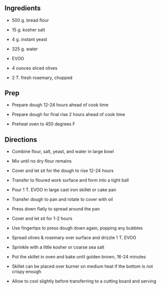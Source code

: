 # 

## Ingredients

- 500 g. bread flour

- 15 g. kosher salt

- 4 g. instant yeast

- 325 g. water

- EVOO

- 4 ounces sliced olives

- 2 T. fresh rosemary, chopped

## Prep

- Prepare dough 12-24 hours ahead of cook time

- Prepare dough for final rise 2 hours ahead of cook time

- Preheat oven to 450 degrees F

## Directions

- Combine flour, salt, yeast, and water in large bowl

- Mix until no dry flour remains

- Cover and let sit for the dough to rise 12-24 hours

- Transfer to floured work surface and form into a tight ball

- Pour 1 T. EVOO in large cast iron skillet or cake pan

- Transfer dough to pan and rotate to cover with oil

- Press down flatly to spread around the pan

- Cover and let sit for 1-2 hours

- Use fingertips to press dough down again, popping any bubbles

- Spread olives & rosemary over surface and drizzle 1 T. EVOO

- Sprinkle with a little kosher or coarse sea salt

- Put the skillet in oven and bake until golden brown, 16-24 minutes

- Skillet can be placed over burner on medium heat if the bottom is
    not crispy enough

- Allow to cool slightly before transferring to a cutting board and
    serving
